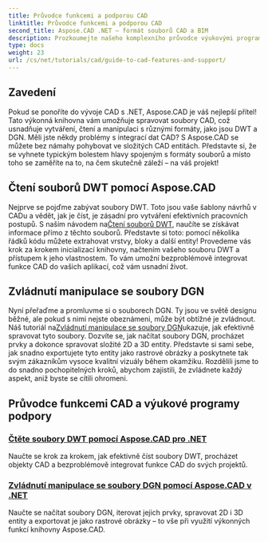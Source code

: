 ```yaml
---
title: Průvodce funkcemi a podporou CAD
linktitle: Průvodce funkcemi a podporou CAD
second_title: Aspose.CAD .NET – formát souborů CAD a BIM
description: Prozkoumejte našeho komplexního průvodce výukovými programy Aspose.CAD for .NET, ideální pro vývojáře, kteří chtějí vylepšit svůj software pomocí funkcí CAD.
type: docs
weight: 23
url: /cs/net/tutorials/cad/guide-to-cad-features-and-support/
---
```

## Zavedení

Pokud se ponoříte do vývoje CAD s .NET, Aspose.CAD je váš nejlepší přítel! Tato výkonná knihovna vám umožňuje spravovat soubory CAD, což usnadňuje vytváření, čtení a manipulaci s různými formáty, jako jsou DWT a DGN. Měli jste někdy problémy s integrací dat CAD? S Aspose.CAD se můžete bez námahy pohybovat ve složitých CAD entitách. Představte si, že se vyhnete typickým bolestem hlavy spojeným s formáty souborů a místo toho se zaměříte na to, na čem skutečně záleží – na váš projekt!

## Čtení souborů DWT pomocí Aspose.CAD

Nejprve se pojďme zabývat soubory DWT. Toto jsou vaše šablony návrhů v CADu a vědět, jak je číst, je zásadní pro vytváření efektivních pracovních postupů. S naším návodem na[Čtení souborů DWT](./read-dwt-files/), naučíte se získávat informace přímo z těchto souborů. Představte si toto: pomocí několika řádků kódu můžete extrahovat vrstvy, bloky a další entity! Provedeme vás krok za krokem inicializací knihovny, načtením vašeho souboru DWT a přístupem k jeho vlastnostem. To vám umožní bezproblémově integrovat funkce CAD do vašich aplikací, což vám usnadní život.

## Zvládnutí manipulace se soubory DGN

 Nyní přeřaďme a promluvme si o souborech DGN. Ty jsou ve světě designu běžné, ale pokud s nimi nejste obeznámeni, může být obtížné je zvládnout. Náš tutoriál na[Zvládnutí manipulace se soubory DGN](./mastering-dgn-file-manipulation/)ukazuje, jak efektivně spravovat tyto soubory. Dozvíte se, jak načítat soubory DGN, procházet prvky a dokonce spravovat složité 2D a 3D entity. Představte si sami sebe, jak snadno exportujete tyto entity jako rastrové obrázky a poskytnete tak svým zákazníkům vysoce kvalitní vizuály během okamžiku. Rozdělili jsme to do snadno pochopitelných kroků, abychom zajistili, že zvládnete každý aspekt, aniž byste se cítili ohromeni.

## Průvodce funkcemi CAD a výukové programy podpory
### [Čtěte soubory DWT pomocí Aspose.CAD pro .NET](./read-dwt-files/)
Naučte se krok za krokem, jak efektivně číst soubory DWT, procházet objekty CAD a bezproblémově integrovat funkce CAD do svých projektů.
### [Zvládnutí manipulace se soubory DGN pomocí Aspose.CAD v .NET](./mastering-dgn-file-manipulation/)
Naučte se načítat soubory DGN, iterovat jejich prvky, spravovat 2D i 3D entity a exportovat je jako rastrové obrázky – to vše při využití výkonných funkcí knihovny Aspose.CAD.